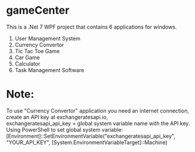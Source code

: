 # gameCenter
This is a .Net 7 WPF project that contains 6 applications for windows.
1. User Management System
2. Currency Convertor
3. Tic Tac Toe Game
4. Car Game
5. Calculator
6. Task Management Software

# Note:
To use "Currency Convertor" application you need an internet connection,  
create an API key at exchangeratesapi.io,  
exchangeratesapi_api_key = global system variable name with the API key.   
Using PowerShell to set global system variable:  
[Environment]::SetEnvironmentVariable("exchangeratesapi_api_key", "YOUR_API_KEY", [System.EnvironmentVariableTarget]::Machine)
  
